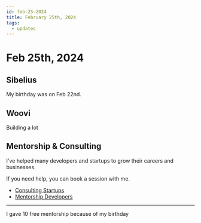 ```yaml
---
id: feb-25-2024
title: February 25th, 2024
tags:
  - updates
---
```


# Feb 25th, 2024

## Sibelius

My birthday was on Feb 22nd.

## Woovi

Building a lot

## Mentorship & Consulting

I've helped many developers and startups to grow their careers and businesses.

If you need help, you can book a session with me.

- [Consulting Startups](../../../paid-consulting-startups.mdx)
- [Mentorship Developers](../../../paid-mentorship-developers.mdx)

---

I gave 10 free mentorship because of my birthday
